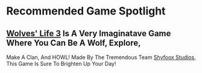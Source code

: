 # Recommended Game Spotlight

## [Wolves' Life 3](https://www.roblox.com/games/1204965839/Wolves-Life-3) Is A Very Imaginatave Game Where You Can Be A Wolf, Explore,
Make A Clan, And HOWL! Made By The Tremendous Team [Shyfoox Studios](https://www.roblox.com/groups/group.aspx?gid=2969540), This Game Is 
Sure To Brighten Up Your Day!
